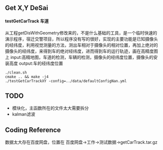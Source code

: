 ## Get X,Y DeSai

#### testGetCarTrack 车道
从工程getDisWithGeometry修改来的，不是什么基础的工具，是一个临时快速的演示程序，宿迁交警项目，所以程序没有写的很好，实现的主要功能是已知摄像头的经纬度，利用视觉测量的方法，测出车相对于摄像头的相对位置，再加上绝对的摄像头的经纬度，来得到车的绝对经纬度，进而得到车的运行轨迹，画在高精度图上
input:高精地图，车道的检测，车辆的检测，摄像头的经纬度位置，摄像头的安装高度
output:车的经纬度位置
```
./clean.sh
cmake .. && make -j4
./testGetCarTrackXY -config=../data/defaultConfigNan.yml
```
## TODO
+ 模块化，主函数所在的文件太大需要拆分
+ kalman滤波

## Coding Reference
数据太大存在百度网盘，位置在 百度网盘->工作->测试数据->getCarTrack.tar.gz
